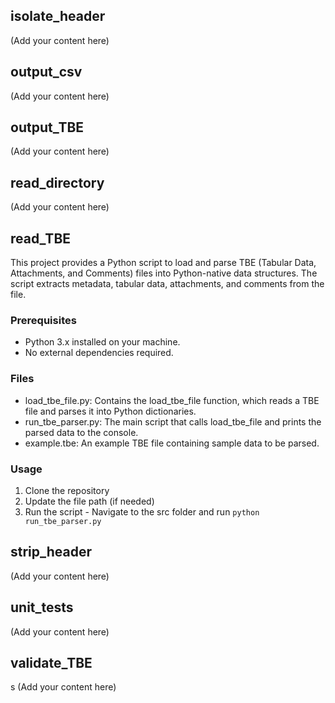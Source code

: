 ## isolate_header

(Add your content here)

## output_csv

(Add your content here)

## output_TBE

(Add your content here)

## read_directory

(Add your content here)

## read_TBE

This project provides a Python script to load and parse TBE (Tabular Data, Attachments, and Comments) files into Python-native data structures. The script extracts metadata, tabular data, attachments, and comments from the file.

### Prerequisites

- Python 3.x installed on your machine.
- No external dependencies required.

### Files

- load_tbe_file.py: Contains the load_tbe_file function, which reads a TBE file and parses it into Python dictionaries.
- run_tbe_parser.py: The main script that calls load_tbe_file and prints the parsed data to the console.
- example.tbe: An example TBE file containing sample data to be parsed.

### Usage

1. Clone the repository
2. Update the file path (if needed)
3. Run the script - Navigate to the src folder and run <code>python run_tbe_parser.py</code>

## strip_header

(Add your content here)

## unit_tests

(Add your content here)

## validate_TBE

s
(Add your content here)
